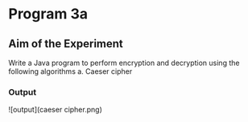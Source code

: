 # Program 3a
## Aim of the Experiment
Write a Java program to perform encryption and decryption using the following
algorithms
a. Caeser cipher
### Output
![output](caeser cipher.png)
